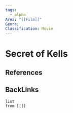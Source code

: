 ```yaml
---
tags:
  - alpha
Area: "[[Film]]"
Genre:
Classification: Movie
---
```

# Secret of Kells



## References



## BackLinks

```dataview
list
from [[]]
```

